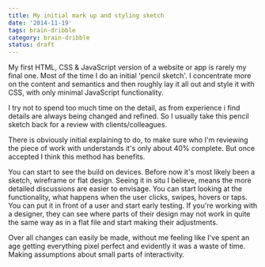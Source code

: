 ```yaml
---
title: My initial mark up and styling sketch
date: '2014-11-19'
tags: brain-dribble
category: brain-dribble
status: draft
---
```


My first HTML, CSS & JavaScript version of a website or app is rarely my final one. Most of the time I do an initial 'pencil sketch'. I concentrate more on the content and semantics and then roughly lay it all out and style it with CSS, with only minimal JavaScript functionality.

I try not to spend too much time on the detail, as from experience i find details are always being changed and refined. So I usually take this pencil sketch back for a review with clients/colleagues.

There is obviously initial explaining to do, to make sure who I'm reviewing the piece of work with understands it's only about 40% complete. But once accepted I think this method has benefits.

You can start to see the build on devices. Before now it's most likely been a sketch, wireframe or flat design. Seeing it in situ I believe, means the more detailed discussions are easier to envisage.
You can start looking at the functionality, what happens when the user clicks, swipes, hovers or taps.
You can put it in front of a user and start early testing.
If you're working with a designer, they can see where parts of their design may not work in quite the same way as in a flat file and start making their adjustments.

Over all changes can easily be made, without me feeling like I've spent an age getting everything pixel perfect and evidently it was a waste of time. Making assumptions about small parts of interactivity.

